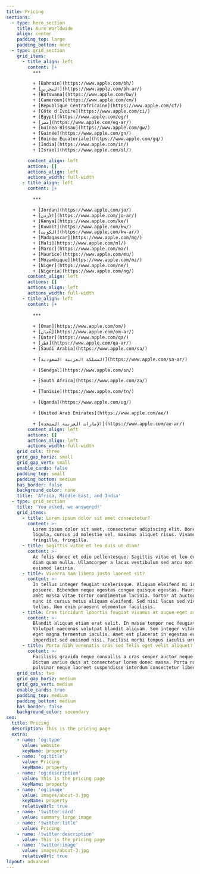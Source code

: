 ```yaml
---
title: Pricing
sections:
  - type: hero_section
    title: Aure Worldwide
    align: center
    padding_top: large
    padding_bottom: none
  - type: grid_section
    grid_items:
      - title_align: left
        content: |+
          ***

          + [Bahrain](https://www.apple.com/bh/)
          + [البحرين](https://www.apple.com/bh-ar/)
          + [Botswana](https://www.apple.com/bw/)
          + [Cameroun](https://www.apple.com/cm/)
          + [République Centrafricaine](https://www.apple.com/cf/)
          + [Côte d'Ivoire](https://www.apple.com/ci/)
          + [Egypt](https://www.apple.com/eg/)
          + [مصر](https://www.apple.com/eg-ar/)
          + [Guinea-Bissau](https://www.apple.com/gw/)
          + [Guinée](https://www.apple.com/gn/)
          + [Guinée Equatoriale](https://www.apple.com/gq/)
          + [India](https://www.apple.com/in/)
          + [Israel](https://www.apple.com/il/)

        content_align: left
        actions: []
        actions_align: left
        actions_width: full-width
      - title_align: left
        content: |+

          ***

          + [Jordan](https://www.apple.com/jo/)
          + [الأردن](https://www.apple.com/jo-ar/)
          + [Kenya](https://www.apple.com/ke/)
          + [Kuwait](https://www.apple.com/kw/)
          + [الكويت](https://www.apple.com/kw-ar/)
          + [Madagascar](https://www.apple.com/mg/)
          + [Mali](https://www.apple.com/ml/)
          + [Maroc](https://www.apple.com/ma/)
          + [Maurice](https://www.apple.com/mu/)
          + [Mozambique](https://www.apple.com/mz/)
          + [Niger](https://www.apple.com/ne/)
          + [Nigeria](https://www.apple.com/ng/)
        content_align: left
        actions: []
        actions_align: left
        actions_width: full-width
      - title_align: left
        content: |+
    
          ***
          
          + [Oman](https://www.apple.com/om/)
          + [عُمان](https://www.apple.com/om-ar/)
          + [Qatar](https://www.apple.com/qa/)
          + [قطر](https://www.apple.com/qa-ar/)
          + [Saudi Arabia](https://www.apple.com/sa/)

          + [المملكة العربية السعودية](https://www.apple.com/sa-ar/)

          + [Sénégal](https://www.apple.com/sn/)

          + [South Africa](https://www.apple.com/za/)

          + [Tunisie](https://www.apple.com/tn/)

          + [Uganda](https://www.apple.com/ug/)

          + [United Arab Emirates](https://www.apple.com/ae/)

          + [الإمارات العربية المتحدة](https://www.apple.com/ae-ar/)
        content_align: left
        actions: []
        actions_align: left
        actions_width: full-width
    grid_cols: three
    grid_gap_horiz: small
    grid_gap_vert: small
    enable_cards: false
    padding_top: small
    padding_bottom: medium
    has_border: false
    background_color: none
    title: 'Africa, Middle East, and India'
  - type: grid_section
    title: 'You asked, we answered!'
    grid_items:
      - title: Lorem ipsum dolor sit amet consectetur?
        content: >-
          Lorem ipsum dolor sit amet, consectetur adipiscing elit. Donec nisl
          ligula, cursus id molestie vel, maximus aliquet risus. Vivamus in nibh
          fringilla, fringilla.
      - title: Sagittis vitae et leo duis ut diam?
        content: >-
          Ac felis donec et odio pellentesque. Sagittis vitae et leo duis ut
          diam quam nulla. Ullamcorper a lacus vestibulum sed arcu non odio
          euismod lacinia.
      - title: Viverra nam libero justo laoreet sit?
        content: >-
          In tellus integer feugiat scelerisque. Aliquam eleifend mi in nulla
          posuere. Bibendum neque egestas congue quisque egestas. Mauris sit
          amet massa vitae tortor condimentum lacinia. Tortor at auctor urna
          nunc id cursus metus aliquam eleifend. Sed nisi lacus sed viverra
          tellus. Non enim praesent elementum facilisis.
      - title: Cras tincidunt lobortis feugiat vivamus at augue eget arcu?
        content: >-
          Blandit aliquam etiam erat velit. In massa tempor nec feugiat.
          Volutpat maecenas volutpat blandit aliquam. Sem integer vitae justo
          eget magna fermentum iaculis. Amet est placerat in egestas erat
          imperdiet sed euismod nisi. Facilisi morbi tempus iaculis urna.
      - title: Porta nibh venenatis cras sed felis eget velit aliquet?
        content: >-
          Facilisis gravida neque convallis a cras semper auctor neque vitae.
          Dictum varius duis at consectetur lorem donec massa. Porta non
          pulvinar neque laoreet suspendisse interdum consectetur libero.
    grid_cols: two
    grid_gap_horiz: medium
    grid_gap_vert: medium
    enable_cards: true
    padding_top: medium
    padding_bottom: medium
    has_border: false
    background_color: secondary
seo:
  title: Pricing
  description: This is the pricing page
  extra:
    - name: 'og:type'
      value: website
      keyName: property
    - name: 'og:title'
      value: Pricing
      keyName: property
    - name: 'og:description'
      value: This is the pricing page
      keyName: property
    - name: 'og:image'
      value: images/about-3.jpg
      keyName: property
      relativeUrl: true
    - name: 'twitter:card'
      value: summary_large_image
    - name: 'twitter:title'
      value: Pricing
    - name: 'twitter:description'
      value: This is the pricing page
    - name: 'twitter:image'
      value: images/about-3.jpg
      relativeUrl: true
layout: advanced
---
```

